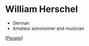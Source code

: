# William Herschel

- German
- Amateur astronomer and musician

[[People]]

[//begin]: # "Autogenerated link references for markdown compatibility"
[people]: people "People"
[//end]: # "Autogenerated link references"